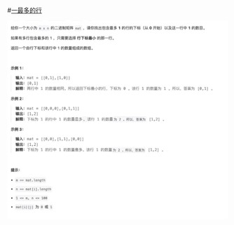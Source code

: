 #[一最多的行](https://leetcode.cn/problems/row-with-maximum-ones/description/)

<img src="./question.jpg" alt="一最多的行"/>
